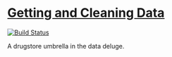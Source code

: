 # [Getting and Cleaning Data](http://seankross.com/getting-and-cleaning-data)

[![Build Status](https://travis-ci.org/seankross/getting-and-cleaning-data.svg?branch=master)](https://travis-ci.org/seankross/getting-and-cleaning-data)

A drugstore umbrella in the data deluge.
